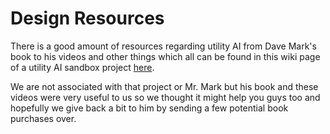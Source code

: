 # Design Resources

There is a good amount of resources regarding utility AI from Dave Mark's book to his videos and other things which all can be found in this wiki page of a utility AI sandbox project [here](https://github-wiki-see.page/m/apoch/curvature/wiki/Utility-Theory-Crash-Course).

We are not associated with that project or Mr. Mark but his book and these videos were very useful to us so we thought it might help you guys too and hopefully we give back a bit to him by sending a few potential book purchases over.